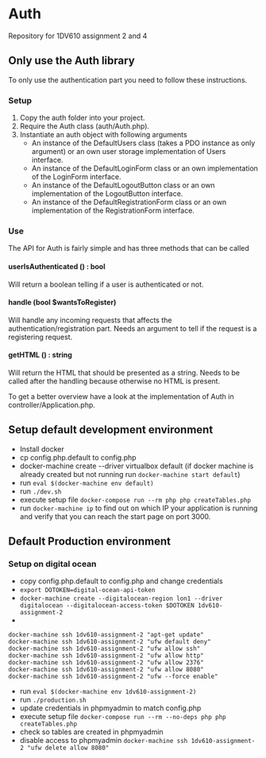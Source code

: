 # Auth
Repository for 1DV610 assignment 2 and 4

## Only use the Auth library
To only use the authentication part you need to follow these instructions.

### Setup
1. Copy the auth folder into your project.
2. Require the Auth class (auth/Auth.php).
3. Instantiate an auth object with following arguments
    * An instance of the DefaultUsers class (takes a PDO instance as only argument) or an own user storage implementation of Users interface.
    * An instance of the DefaultLoginForm class or an own implementation of the LoginForm interface.
    * An instance of the DefaultLogoutButton class or an own implementation of the LogoutButton interface.
    * An instance of the DefaultRegistrationForm class or an own implementation of the RegistrationForm interface.
    
### Use
The API for Auth is fairly simple and has three methods that can be called

#### userIsAuthenticated () : bool
Will return a boolean telling if a user is authenticated or not.

#### handle (bool $wantsToRegister)
Will handle any incoming requests that affects the authentication/registration part. Needs an argument to tell if the request is a registering request.

#### getHTML () : string
Will return the HTML that should be presented as a string. Needs to be called after the handling because otherwise no HTML is present.

To get a better overview have a look at the implementation of Auth in controller/Application.php.


## Setup default development environment
* Install docker
* cp config.php.default to config.php
* docker-machine create --driver virtualbox default (if docker machine is already created but not running run `docker-machine start default`)
* run `eval $(docker-machine env default)`
* run `./dev.sh`
* execute setup file `docker-compose run --rm php php createTables.php`
* run `docker-machine ip` to find out on which IP your application is running and verify that you can reach the start page on port 3000.

## Default Production environment

### Setup on digital ocean
* copy config.php.default to config.php and change credentials
* `export DOTOKEN=digital-ocean-api-token`
* `docker-machine create --digitalocean-region lon1 --driver digitalocean --digitalocean-access-token $DOTOKEN 1dv610-assignment-2`
* 
```
docker-machine ssh 1dv610-assignment-2 "apt-get update"
docker-machine ssh 1dv610-assignment-2 "ufw default deny"
docker-machine ssh 1dv610-assignment-2 "ufw allow ssh"
docker-machine ssh 1dv610-assignment-2 "ufw allow http"
docker-machine ssh 1dv610-assignment-2 "ufw allow 2376"
docker-machine ssh 1dv610-assignment-2 "ufw allow 8080"
docker-machine ssh 1dv610-assignment-2 "ufw --force enable"
```
* run `eval $(docker-machine env 1dv610-assignment-2)`
* run `./production.sh`
* update credentials in phpmyadmin to match config.php
* execute setup file `docker-compose run --rm --no-deps php php createTables.php`
* check so tables are created in phpmyadmin
* disable access to phpmyadmin `docker-machine ssh 1dv610-assignment-2 "ufw delete allow 8080"`